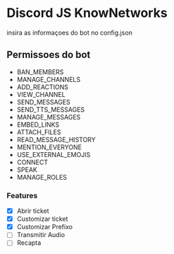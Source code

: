 # Discord JS KnowNetworks

 insira as informaçoes do bot no config.json

## **Permissoes do bot**
* BAN_MEMBERS
* MANAGE_CHANNELS
* ADD_REACTIONS
* VIEW_CHANNEL
* SEND_MESSAGES
* SEND_TTS_MESSAGES
* MANAGE_MESSAGES
* EMBED_LINKS
* ATTACH_FILES
* READ_MESSAGE_HISTORY
* MENTION_EVERYONE
* USE_EXTERNAL_EMOJIS
* CONNECT
* SPEAK
* MANAGE_ROLES

### Features

- [x] Abrir ticket
- [x] Customizar ticket
- [x] Customizar Prefixo 
- [ ] Transmitir Audio
- [ ] Recapta
